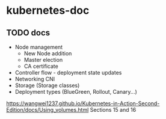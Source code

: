 # kubernetes-doc

## TODO docs

* Node management
  * New Node addition
  * Master election
  * CA certificate
* Controller flow - deployment state updates
* Networking CNI
* Storage (Storage classes)
* Deployment types (BlueGreen, Rollout, Canary...)



https://wangwei1237.github.io/Kubernetes-in-Action-Second-Edition/docs/Using_volumes.html
Sections 15 and 16
